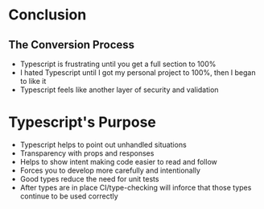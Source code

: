 # Conclusion

## The Conversion Process

- Typescript is frustrating until you get a full section to 100%
- I hated Typescript until I got my personal project to 100%, then I began to like it
- Typescript feels like another layer of security and validation

# Typescript's Purpose

- Typescript helps to point out unhandled situations
- Transparency with props and responses
- Helps to show intent making code easier to read and follow
- Forces you to develop more carefully and intentionally
- Good types reduce the need for unit tests
- After types are in place CI/type-checking will inforce that those types continue to be used correctly
